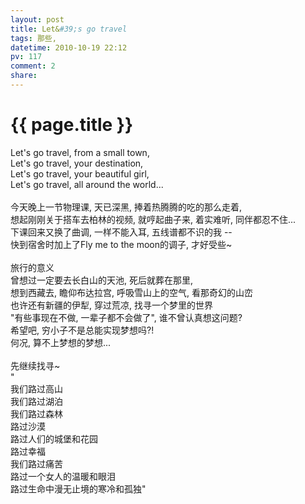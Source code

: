 ```yaml
---
layout: post
title: Let&#39;s go travel
tags: 那些,
datetime: 2010-10-19 22:12
pv: 117
comment: 2
share: 
---
```


{{ page.title }}
================

 Let's go travel, from a small town, <br />Let's go travel, your destination, <br />Let's go travel, your beautiful girl, <br />Let's go travel, all around the world...  <br /><br />今天晚上一节物理课, 天已深黑, 捧着热腾腾的吃的那么走着, <br />想起刚刚关于搭车去柏林的视频, 就哼起曲子来, 着实难听, 同伴都忍不住... <br />下课回来又换了曲调, 一样不能入耳, 五线谱都不识的我 -- <br />快到宿舍时加上了Fly me to the moon的调子, 才好受些~  <br /><br />旅行的意义 <br />曾想过一定要去长白山的天池, 死后就葬在那里, <br />想到西藏去, 瞻仰布达拉宫, 呼吸雪山上的空气, 看那奇幻的山峦 <br />也许还有新疆的伊犁, 穿过荒凉, 找寻一个梦里的世界 <br />&quot;有些事现在不做, 一辈子都不会做了&quot;, 谁不曾认真想这问题? <br />希望吧, 穷小子不是总能实现梦想吗?! <br />何况, 算不上梦想的梦想...  <br /><br />先继续找寻~  <br />&quot; <br />我们路过高山 <br />我们路过湖泊 <br />我们路过森林 <br />路过沙漠 <br />路过人们的城堡和花园 <br />路过幸福 <br />我们路过痛苦 <br />路过一个女人的温暖和眼泪 <br />路过生命中漫无止境的寒冷和孤独&quot; 

